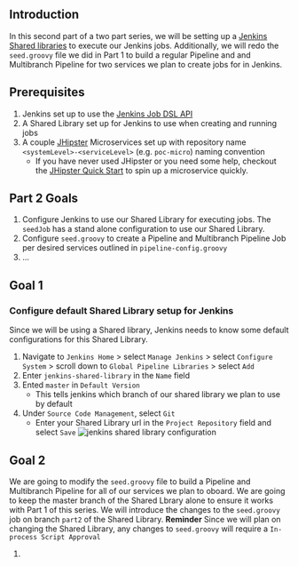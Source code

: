 ## Introduction
In this second part of a two part series, we will be setting up a [Jenkins Shared libraries](https://jenkins.io/doc/book/pipeline/shared-libraries/) to execute our Jenkins jobs. Additionally, we will redo the `seed.groovy` file we did in Part 1 to build a regular Pipeline and and Multibranch Pipeline for two services we plan to create jobs for in Jenkins. 

## Prerequisites
1. Jenkins set up to use the [Jenkins Job DSL API](https://jenkinsci.github.io/job-dsl-plugin/)
2. A Shared Library set up for Jenkins to use when creating and running jobs
3. A couple [JHipster](https://www.jhipster.tech/) Microservices set up with repository name `<systemLevel>-<serviceLevel>` (e.g. `poc-micro`) naming convention
    * If you have never used JHipster or you need some help, checkout the [JHipster Quick Start](https://www.jhipster.tech/creating-an-app/) to spin up a microservice quickly.

## Part 2 Goals
1. Configure Jenkins to use our Shared Library for executing jobs. The `seedJob` has a stand alone configuration to use our Shared Library.
2. Configure `seed.groovy` to create a Pipeline and Multibranch Pipeline Job per desired services outlined in `pipeline-config.groovy` 
3. ...

## Goal 1
### Configure default Shared Library setup for Jenkins
Since we will be using a Shared library, Jenkins needs to know some default configurations for this Shared Library. 

   1. Navigate to `Jenkins Home` > select `Manage Jenkins` > select `Configure System` > scroll down to `Global Pipeline Libraries` > select `Add`
   2. Enter `jenkins-shared-library` in the `Name` field
   3. Ented `master` in `Default Version`
      * This tells jenkins which branch of our shared library we plan to use by default
   3. Under `Source Code Management`, select `Git` 
       * Enter your Shared Library url in the `Project Repository` field and select `Save`
   ![jenkins shared library configuration](https://raw.githubusercontent.com/kcrane3576/blog-usa/master/images/2018/05/jenkins-shared-library-2.1.png)

## Goal 2
We are going to modify the `seed.groovy` file to build a Pipeline and Multibranch Pipeline for all of our services we plan to oboard. We are going to keep the master branch of the Shared Lbrary alone to ensure it works with Part 1 of this series. We will introduce the changes to the `seed.groovy` job on branch `part2` of the Shared Library.
   **Reminder** Since we will plan on changing the Shared Library, any changes to `seed.groovy` will require a `In-process Script Approval`

1. 

